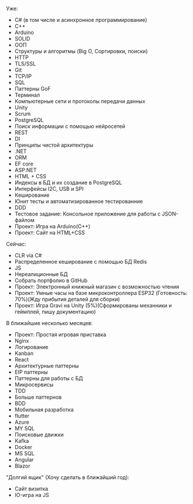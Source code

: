 
Уже:
- C# (в том числе и асинхронное программирование)
- C++
- Arduino
- SOLID
- ООП
- Структуры и алгоритмы (Big O, Сортировки, поиски)
- HTTP
- TLS/SSL
- Git
- TCP/IP
- SQL
- Паттерны GoF
- Терминал
- Компьютерные сети и протоколы передачи данных
- Unity
- Scrum
- PostgreSQL
- Поиск информации с помощью нейросетей
- REST
- DI
- Принципы чистой архитектуры
- .NET
- ORM
- EF core
- ASP.NET
- HTML + CSS
- Индексы в БД и их создание в PostgreSQL
- Интерфейсы I2C, USB и SPI
- Кеширование
- Юнит тесты и автоматизированное тестированние
- DDD
- Тестовое задание: Консольное приложение для работы с JSON-файлом
- Проект: Игра на Arduino(C++)
- Проект: Сайт на HTML+CSS

Сейчас:
- CLR via C#
- Распределенное кеширование с помощью БД Redis
- JS
- Нереалиционные БД
- Собрать портфолио в GitHub
- Проект: Электронный книжный магазин с возможностью чтения
- Проект: Умные часы на базе микроконтроллера ESP32 (Готовность: 70%)(Жду прибытия деталей для сборки)
- Проект: Игра Gravi на Unity (5%)(Сформированы механники и геймплей, пишу документацию)

В ближайшие несколько месяцев:
- Проект: Простая игровая приставка
- Nginx
- Логирование
- Kanban
- React
- Архитектурные паттерны
- EIP паттерны
- Паттерны для работы с БД
- Микросервисы
- TDD
- Больше паттернов
- BDD
- Мобильная разработка
- flutter
- Azure
- MY SQL
- Поисковые движки
- Kafka
- Docker
- MS SQL
- Angular
- Blazor

"Долгий ящик" (Хочу сделать в ближайший год):
- Сайт визитка
- IO-игра на JS
